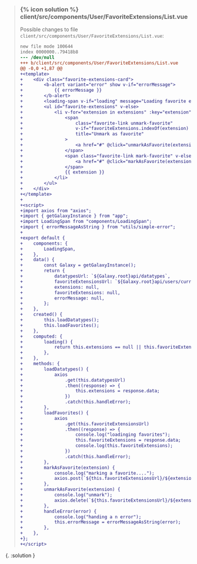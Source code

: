 
> ### {% icon solution %} client/src/components/User/FavoriteExtensions/List.vue
> 
> Possible changes to file ``client/src/components/User/FavoriteExtensions/List.vue``:
> 
> ```diff
> new file mode 100644
> index 0000000..79418b8
> --- /dev/null
> +++ b/client/src/components/User/FavoriteExtensions/List.vue
> @@ -0,0 +1,87 @@
> +<template>
> +    <div class="favorite-extensions-card">
> +        <b-alert variant="error" show v-if="errorMessage">
> +            {{ errorMessage }}
> +        </b-alert>
> +        <loading-span v-if="loading" message="Loading favorite extensions" />
> +        <ul id="favorite-extensions" v-else>
> +            <li v-for="extension in extensions" :key="extension" :data-extension-target="extension">
> +                <span
> +                    class="favorite-link unmark-favorite"
> +                    v-if="favoriteExtensions.indexOf(extension) >= 0"
> +                    title="Unmark as favorite"
> +                >
> +                    <a href="#" @click="unmarkAsFavorite(extension)">(X)</a>
> +                </span>
> +                <span class="favorite-link mark-favorite" v-else title="Mark as favorite">
> +                    <a href="#" @click="markAsFavorite(extension)">(+)</a>
> +                </span>
> +                {{ extension }}
> +            </li>
> +        </ul>
> +    </div>
> +</template>
> +
> +<script>
> +import axios from "axios";
> +import { getGalaxyInstance } from "app";
> +import LoadingSpan from "components/LoadingSpan";
> +import { errorMessageAsString } from "utils/simple-error";
> +
> +export default {
> +    components: {
> +        LoadingSpan,
> +    },
> +    data() {
> +        const Galaxy = getGalaxyInstance();
> +        return {
> +            datatypesUrl: `${Galaxy.root}api/datatypes`,
> +            favoriteExtensionsUrl: `${Galaxy.root}api/users/current/favorites/extensions`,
> +            extensions: null,
> +            favoriteExtensions: null,
> +            errorMessage: null,
> +        };
> +    },
> +    created() {
> +        this.loadDatatypes();
> +        this.loadFavorites();
> +    },
> +    computed: {
> +        loading() {
> +            return this.extensions == null || this.favoriteExtensions == null;
> +        },
> +    },
> +    methods: {
> +        loadDatatypes() {
> +            axios
> +                .get(this.datatypesUrl)
> +                .then((response) => {
> +                    this.extensions = response.data;
> +                })
> +                .catch(this.handleError);
> +        },
> +        loadFavorites() {
> +            axios
> +                .get(this.favoriteExtensionsUrl)
> +                .then((response) => {
> +                    console.log("loadinging favorites");
> +                    this.favoriteExtensions = response.data;
> +                    console.log(this.favoriteExtensions);
> +                })
> +                .catch(this.handleError);
> +        },
> +        markAsFavorite(extension) {
> +            console.log("marking a favorite....");
> +            axios.post(`${this.favoriteExtensionsUrl}/${extension}`).then(this.loadFavorites).catch(this.handleError);
> +        },
> +        unmarkAsFavorite(extension) {
> +            console.log("unmark");
> +            axios.delete(`${this.favoriteExtensionsUrl}/${extension}`).then(this.loadFavorites).catch(this.handleError);
> +        },
> +        handleError(error) {
> +            console.log("handing a n error");
> +            this.errorMessage = errorMessageAsString(error);
> +        },
> +    },
> +};
> +</script>
> ```
{. :solution }
